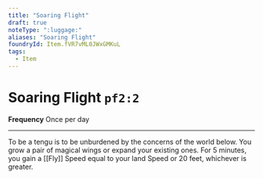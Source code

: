 ```yaml
---
title: "Soaring Flight"
draft: true
noteType: ":luggage:"
aliases: "Soaring Flight"
foundryId: Item.fVR7vML0JWxGMKuL
tags:
  - Item
---
```


# Soaring Flight `pf2:2`

**Frequency** Once per day

* * *

To be a tengu is to be unburdened by the concerns of the world below. You grow a pair of magical wings or expand your existing ones. For 5 minutes, you gain a [[Fly]] Speed equal to your land Speed or 20 feet, whichever is greater.
